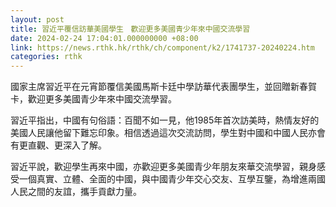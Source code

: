 ```yaml
---
layout: post
title: 習近平覆信訪華美國學生　歡迎更多美國青少年來中國交流學習
date: 2024-02-24 17:04:01.000000000 +08:00
link: https://news.rthk.hk/rthk/ch/component/k2/1741737-20240224.htm
categories: rthk
---
```


國家主席習近平在元宵節覆信美國馬斯卡廷中學訪華代表團學生，並回贈新春賀卡，歡迎更多美國青少年來中國交流學習。

習近平指出，中國有句俗語：百聞不如一見，他1985年首次訪美時，熱情友好的美國人民讓他留下難忘印象。相信透過這次交流訪問，學生對中國和中國人民亦會有更直觀、更深入了解。

習近平說，歡迎學生再來中國，亦歡迎更多美國青少年朋友來華交流學習，親身感受一個真實、立體、全面的中國，與中國青少年交心交友、互學互鑒，為增進兩國人民之間的友誼，攜手貢獻力量。
